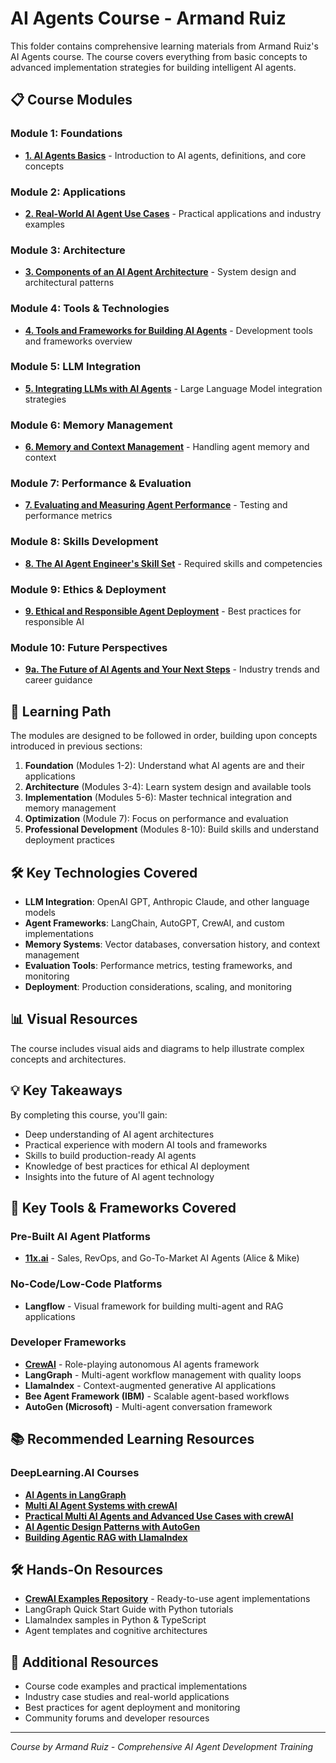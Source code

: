 # AI Agents Course - Armand Ruiz

This folder contains comprehensive learning materials from Armand Ruiz's AI Agents course. The course covers everything from basic concepts to advanced implementation strategies for building intelligent AI agents.

## 📋 Course Modules

### Module 1: Foundations
- **[1. AI Agents Basics](./1-ai-agents-basics.md)** - Introduction to AI agents, definitions, and core concepts

### Module 2: Applications
- **[2. Real-World AI Agent Use Cases](./2-real-world-ai-agent-use-cases.md)** - Practical applications and industry examples

### Module 3: Architecture
- **[3. Components of an AI Agent Architecture](./3-components-of-an-agent-architecture.md)** - System design and architectural patterns

### Module 4: Tools & Technologies
- **[4. Tools and Frameworks for Building AI Agents](./4-tools-and-frameworks-building-ai-agents.md)** - Development tools and frameworks overview

### Module 5: LLM Integration
- **[5. Integrating LLMs with AI Agents](./5-integrating-llms-with-ai-agents.md)** - Large Language Model integration strategies

### Module 6: Memory Management
- **[6. Memory and Context Management](./6-memory-and-context-management.md)** - Handling agent memory and context

### Module 7: Performance & Evaluation
- **[7. Evaluating and Measuring Agent Performance](./7-evaluating-and-measuring-agent-performance.md)** - Testing and performance metrics

### Module 8: Skills Development
- **[8. The AI Agent Engineer's Skill Set](./8-th-ai-agent-engineer's-skill-set.md)** - Required skills and competencies

### Module 9: Ethics & Deployment
- **[9. Ethical and Responsible Agent Deployment](./9-ethical-and-responsible-agent-deployment.md)** - Best practices for responsible AI

### Module 10: Future Perspectives
- **[9a. The Future of AI Agents and Your Next Steps](./9a-the-future-of-ai-agents-and-your-next-steps.md)** - Industry trends and career guidance

## 🎯 Learning Path

The modules are designed to be followed in order, building upon concepts introduced in previous sections:

1. **Foundation** (Modules 1-2): Understand what AI agents are and their applications
2. **Architecture** (Modules 3-4): Learn system design and available tools
3. **Implementation** (Modules 5-6): Master technical integration and memory management
4. **Optimization** (Module 7): Focus on performance and evaluation
5. **Professional Development** (Modules 8-10): Build skills and understand deployment practices

## 🛠️ Key Technologies Covered

- **LLM Integration**: OpenAI GPT, Anthropic Claude, and other language models
- **Agent Frameworks**: LangChain, AutoGPT, CrewAI, and custom implementations
- **Memory Systems**: Vector databases, conversation history, and context management
- **Evaluation Tools**: Performance metrics, testing frameworks, and monitoring
- **Deployment**: Production considerations, scaling, and monitoring

## 📊 Visual Resources

The course includes visual aids and diagrams to help illustrate complex concepts and architectures.

## 💡 Key Takeaways

By completing this course, you'll gain:
- Deep understanding of AI agent architectures
- Practical experience with modern AI tools and frameworks
- Skills to build production-ready AI agents
- Knowledge of best practices for ethical AI deployment
- Insights into the future of AI agent technology

## 🔗 Key Tools & Frameworks Covered

### Pre-Built AI Agent Platforms
- **[11x.ai](https://www.11x.ai/)** - Sales, RevOps, and Go-To-Market AI Agents (Alice & Mike)

### No-Code/Low-Code Platforms
- **Langflow** - Visual framework for building multi-agent and RAG applications

### Developer Frameworks
- **[CrewAI](https://github.com/crewAIInc/crewAI-examples)** - Role-playing autonomous AI agents framework
- **LangGraph** - Multi-agent workflow management with quality loops
- **LlamaIndex** - Context-augmented generative AI applications
- **Bee Agent Framework (IBM)** - Scalable agent-based workflows
- **AutoGen (Microsoft)** - Multi-agent conversation framework

## 📚 Recommended Learning Resources

### DeepLearning.AI Courses
- **[AI Agents in LangGraph](https://www.deeplearning.ai/short-courses/ai-agents-in-langgraph/)**
- **[Multi AI Agent Systems with crewAI](https://www.deeplearning.ai/short-courses/multi-ai-agent-systems-with-crewai/)**
- **[Practical Multi AI Agents and Advanced Use Cases with crewAI](https://www.deeplearning.ai/short-courses/practical-multi-ai-agents-and-advanced-use-cases-with-crewai/)**
- **[AI Agentic Design Patterns with AutoGen](https://www.deeplearning.ai/short-courses/ai-agentic-design-patterns-with-autogen/)**
- **[Building Agentic RAG with LlamaIndex](https://www.deeplearning.ai/short-courses/building-agentic-rag-with-llamaindex/)**

## 🛠️ Hands-On Resources

- **[CrewAI Examples Repository](https://github.com/crewAIInc/crewAI-examples)** - Ready-to-use agent implementations
- LangGraph Quick Start Guide with Python tutorials
- LlamaIndex samples in Python & TypeScript
- Agent templates and cognitive architectures

## 🔗 Additional Resources

- Course code examples and practical implementations
- Industry case studies and real-world applications
- Best practices for agent deployment and monitoring
- Community forums and developer resources

---

*Course by Armand Ruiz - Comprehensive AI Agent Development Training*

